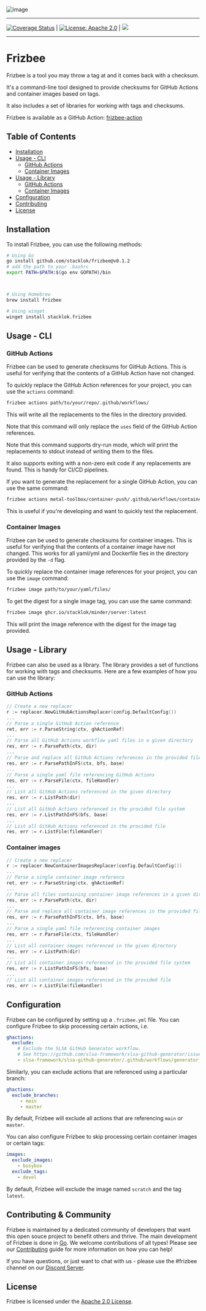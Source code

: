 ![image](https://github.com/stacklok/frizbee/assets/16540482/35034046-d962-475d-b8e2-67b7625f2a60)

---
[![Coverage Status](https://coveralls.io/repos/github/stacklok/frizbee/badge.svg?branch=main)](https://coveralls.io/github/stacklok/frizbee?branch=main) | [![License: Apache 2.0](https://img.shields.io/badge/License-Apache2.0-brightgreen.svg)](https://opensource.org/licenses/Apache-2.0) | [![](https://dcbadge.vercel.app/api/server/RkzVuTp3WK?logo=discord&label=Discord&color=5865&style=flat)](https://discord.gg/RkzVuTp3WK)

---
# Frizbee

Frizbee is a tool you may throw a tag at and it comes back with a checksum.

It's a command-line tool designed to provide checksums for GitHub Actions
and container images based on tags.

It also includes a set of libraries for working with tags and checksums.

Frizbee is available as a GitHub Action: [frizbee-action](https://github.com/marketplace/actions/frizbee-action)

## Table of Contents

- [Installation](#installation)
- [Usage - CLI](#usage---cli)
  - [GitHub Actions](#github-actions)
  - [Container Images](#container-images)
- [Usage - Library](#usage---library)
  - [GitHub Actions](#github-actions)
  - [Container Images](#container-images)
- [Configuration](#configuration)
- [Contributing](#contributing)
- [License](#license)

## Installation

To install Frizbee, you can use the following methods:

```bash
# Using Go
go install github.com/stacklok/frizbee@v0.1.2
# add the path to your .bashrc
export PATH=$PATH:$(go env GOPATH)/bin



# Using Homebrew
brew install frizbee

# Using winget
winget install stacklok.frizbee
```

## Usage - CLI

### GitHub Actions

Frizbee can be used to generate checksums for GitHub Actions. This is useful
for verifying that the contents of a GitHub Action have not changed.

To quickly replace the GitHub Action references for your project, you can use
the `actions` command:

```bash
frizbee actions path/to/your/repo/.github/workflows/
```

This will write all the replacements to the files in the directory provided.

Note that this command will only replace the `uses` field of the GitHub Action
references.

Note that this command supports dry-run mode, which will print the replacements
to stdout instead of writing them to the files.

It also supports exiting with a non-zero exit code if any replacements are found. 
This is handy for CI/CD pipelines.

If you want to generate the replacement for a single GitHub Action, you can use the
same command:

```bash
frizbee actions metal-toolbox/container-push/.github/workflows/container-push.yml@main
```

This is useful if you're developing and want to quickly test the replacement.

### Container Images

Frizbee can be used to generate checksums for container images. This is useful
for verifying that the contents of a container image have not changed. This works
for all yaml/yml and Dockerfile fies in the directory provided by the `-d` flag.

To quickly replace the container image references for your project, you can use
the `image` command:

```bash
frizbee image path/to/your/yaml/files/
```

To get the digest for a single image tag, you can use the same command:

```bash
frizbee image ghcr.io/stacklok/minder/server:latest
```

This will print the image reference with the digest for the image tag provided.

## Usage - Library

Frizbee can also be used as a library. The library provides a set of functions
for working with tags and checksums. Here are a few examples of how you can use
the library:

### GitHub Actions

```go
// Create a new replacer
r := replacer.NewGitHubActionsReplacer(config.DefaultConfig())
...
// Parse a single GitHub Action reference
ret, err := r.ParseString(ctx, ghActionRef)
...
// Parse all GitHub Actions workflow yaml files in a given directory
res, err := r.ParsePath(ctx, dir)
...
// Parse and replace all GitHub Actions references in the provided file system
res, err := r.ParsePathInFS(ctx, bfs, base)
...
// Parse a single yaml file referencing GitHub Actions
res, err := r.ParseFile(ctx, fileHandler)
...
// List all GitHub Actions referenced in the given directory
res, err := r.ListPath(dir)
...
// List all GitHub Actions referenced in the provided file system
res, err := r.ListPathInFS(bfs, base)
...
// List all GitHub Actions referenced in the provided file
res, err := r.ListFile(fileHandler)
```

### Container images 

```go
// Create a new replacer
r := replacer.NewContainerImagesReplacer(config.DefaultConfig())
...
// Parse a single container image reference
ret, err := r.ParseString(ctx, ghActionRef)
...
// Parse all files containing container image references in a given directory
res, err := r.ParsePath(ctx, dir)
...
// Parse and replace all container image references in the provided file system
res, err := r.ParsePathInFS(ctx, bfs, base)
...
// Parse a single yaml file referencing container images
res, err := r.ParseFile(ctx, fileHandler)
...
// List all container images referenced in the given directory
res, err := r.ListPath(dir)
...
// List all container images referenced in the provided file system
res, err := r.ListPathInFS(bfs, base)
...
// List all container images referenced in the provided file
res, err := r.ListFile(fileHandler)
```

## Configuration

Frizbee can be configured by setting up a `.frizbee.yml` file. 
You can configure Frizbee to skip processing certain actions, i.e.

```yml
ghactions:
  exclude:
    # Exclude the SLSA GitHub Generator workflow.
    # See https://github.com/slsa-framework/slsa-github-generator/issues/2993
    - slsa-framework/slsa-github-generator/.github/workflows/generator_generic_slsa3.yml

```

Similarly, you can exclude actions that are referenced using a particular branch:
```yml
ghactions:
  exclude_branches:
     - main
     - master
```
By default, Frizbee will exclude all actions that are referencing `main` or `master`.

You can also configure Frizbee to skip processing certain container images or certain tags:
```yml
images:
  exclude_images:
    - busybox
  exclude_tags:
    - devel
```
By default, Frizbee will exclude the image named `scratch` and the tag `latest`.

## Contributing & Community

Frizbee is maintained by a dedicated community of developers that want this open souce project to benefit others and thrive. The main development of Frizbee is done in [Go](https://go.dev/). We welcome contributions of all types! Please see our [Contributing](./CONTRIBUTING.md) guide for more information on how you can help!

If you have questions, or just want to chat with us - please use the #frizbee channel on our [Discord Server](https://discord.gg/stacklok).

## License

Frizbee is licensed under the [Apache 2.0 License](./LICENSE).
